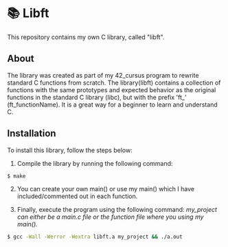 # 📚 Libft

This repository contains my own C library, called "libft".

## About

The library was created as part of my 42_cursus program to rewrite standard C functions from scratch. The library(libft) contains a collection of functions with the same prototypes and expected behavior as the original functions in the standard C library (libc), but with the prefix 'ft_'  (ft_functionName).
It is a great way for a beginner to learn and understand C.

## Installation

To install this library, follow the steps below:

1. Compile the library by running the following command:
```bash
$ make
```
2. You can create your own main() or use my main() which I have included/commented out in each function.

3. Finally, execute the program using the following command: *my_project can either be a main.c file or the function file where you using my main().*
```bash
$ gcc -Wall -Werror -Wextra libft.a my_project && ./a.out
```
